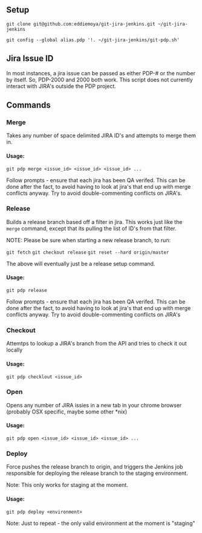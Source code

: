 ## Setup
`git clone git@github.com:eddiemoya/git-jira-jenkins.git ~/git-jira-jenkins`

`git config --global alias.pdp '!. ~/git-jira-jenkins/git-pdp.sh'`


## Jira Issue ID
In most instances, a jira issue can be passed as either PDP-# or the number by itself. So, PDP-2000 and 2000 both work. This script does not currently interact with JIRA's outside the PDP project.


## Commands 

### Merge
Takes any number of space delimited JIRA ID's and attempts to merge them in.

#### Usage:
`git pdp merge <issue_id> <issue_id> <issue_id> ...`

Follow prompts - ensure that each jira has been QA verifed. This can be done after the fact, to avoid having to look at jira's that end up with merge conflicts anyway. Try to avoid double-commenting conflicts on JIRA's.


### Release
Builds a release branch based off a filter in jira. This works just like the `merge` command, except that its pulling the list of ID's from that filter. 

NOTE: Please be sure when starting a new release branch, to run:

`git fetch`
`git checkout release`
`git reset --hard origin/master`

The above will eventually just be a release setup command.

#### Usage:
`git pdp release`

Follow prompts - ensure that each jira has been QA verifed. This can be done after the fact, to avoid having to look at jira's that end up with merge conflicts anyway. Try to avoid double-commenting conflicts on JIRA's


### Checkout
Attemtps to lookup a JIRA's branch from the API and tries to check it out locally

#### Usage:
`git pdp checklout <issue_id>`

### Open
Opens any number of JIRA issies in a new tab in your chrome browser (probably OSX specific, maybe some other *nix)

#### Usage:
`git pdp open <issue_id> <issue_id> <issue_id> ...`

### Deploy
Force pushes the release branch to origin, and triggers the Jenkins job responsible for deploying the release branch to the staging environment. 

Note: This only works for staging at the moment.

#### Usage:
`git pdp deploy <environment>`

Note: Just to repeat - the only valid environment at the moment is "staging"







